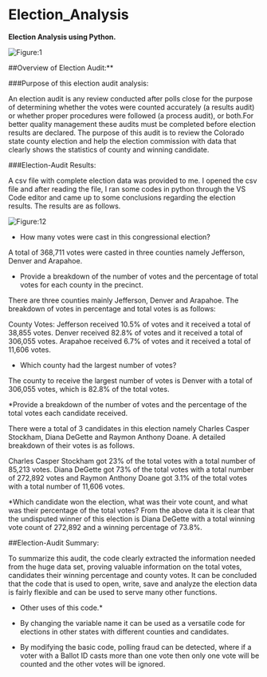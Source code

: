 # Election_Analysis
**Election Analysis using Python.**

![Figure:1](https://westbrookct.us/ImageRepository/Document?documentId=4459)

##Overview of Election Audit:**

###Purpose of this election audit analysis:

An election audit is any review conducted after polls close for the purpose of determining whether the votes were counted accurately (a results audit) or whether proper procedures were followed (a process audit), or both.For better quality management these audits must be completed before election results are declared.
The purpose of this audit is to review the Colorado state county election and help the election commission with data that clearly shows the statistics of county and winning candidate.

###Election-Audit Results: 

A csv file with complete election data was provided to me. I opened the csv file and after reading the file, I ran some codes in python through the VS Code editor and came up to some conclusions regarding the election results. The results are as follows.

![Figure:12]()

* How many votes were cast in this congressional election?

A total of 368,711 votes were casted in three counties namely Jefferson, Denver and Arapahoe.

* Provide a breakdown of the number of votes and the percentage of total votes for each county in the precinct.

There are three counties mainly Jefferson, Denver and Arapahoe. The breakdown of votes in percentage and total votes is as follows:

County Votes:
Jefferson received 10.5% of votes and it received a total of 38,855 votes.
Denver received 82.8% of votes and it received a total of 306,055 votes.
Arapahoe received 6.7% of votes and it received a total of 11,606 votes.

* Which county had the largest number of votes?

The county to receive the largest number of votes is Denver with a total of 306,055 votes, which is 82.8% of the total votes.

*Provide a breakdown of the number of votes and the percentage of the total votes each candidate received.

There were a total of 3 candidates in this election namely Charles Casper Stockham, Diana DeGette and Raymon Anthony Doane. A detailed breakdown of their votes is as follows.

Charles Casper Stockham got 23% of the total votes with a total number of 85,213 votes.
Diana DeGette got 73% of the total votes with a total number of 272,892 votes and 
Raymon Anthony Doane got 3.1% of the total votes with a total number of 11,606 votes.


*Which candidate won the election, what was their vote count, and what was their percentage of the total votes?
From the above data it is clear that the undisputed winner of this election is Diana DeGette with a total winning vote count of 272,892 and a winning percentage of 73.8%.

##Election-Audit Summary:

To summarize this audit, the code clearly extracted the information needed from the huge data set, proving valuable information on the total votes, candidates their winning percentage and county votes. It can be concluded that the code that is used to open, write, save and analyze the election data is fairly flexible and can be used to serve many other functions. 

* Other uses of this code.*

* By changing the variable name it can be used as a versatile code for elections in other states with different counties and candidates.
* By modifying the basic code, polling fraud can be detected, where if a voter with a Ballot ID casts more than one vote then only one vote will be counted 		   and the other votes will be ignored.









